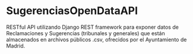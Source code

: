# SugerenciasOpenDataAPI
RESTful API utilizando Django REST framework para exponer datos de Reclamaciones y Sugerencias (tribunales y generales) que están almacenados en archivos públicos .csv, ofrecidos por el Ayuntamiento de Madrid.
